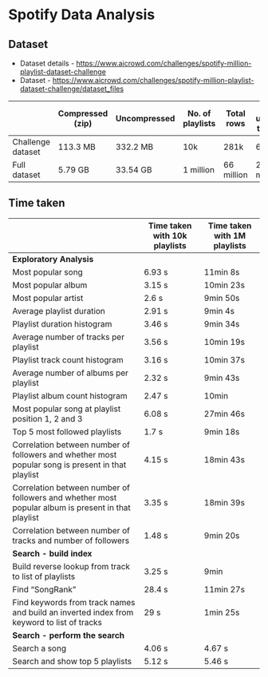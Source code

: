 # Spotify Data Analysis

## Dataset

- Dataset details - https://www.aicrowd.com/challenges/spotify-million-playlist-dataset-challenge
- Dataset - https://www.aicrowd.com/challenges/spotify-million-playlist-dataset-challenge/dataset_files

|                   | Compressed (zip) | Uncompressed | No. of playlists | Total rows | Total unique tracks | Link |
| ----------------- | ---------------- | ------------ | ---------------- | ---------- | ------------------- | ---- |
| Challenge dataset | 113.3 MB         | 332.2 MB     | 10k              | 281k       | 66k                 | [spotify_million_playlist_dataset_challenge.zip](https://www.aicrowd.com/challenges/spotify-million-playlist-dataset-challenge/dataset_files?unique_download_uri=739&challenge_id=277) |
| Full dataset      | 5.79 GB          | 33.54 GB     | 1 million        | 66 million | 23 million          | [spotify_million_playlist_dataset.zip](https://www.aicrowd.com/challenges/spotify-million-playlist-dataset-challenge/dataset_files?unique_download_uri=738&challenge_id=277) |

## Time taken

|                                                                                                    | Time taken with 10k playlists | Time taken with 1M playlists |
| -------------------------------------------------------------------------------------------------- | ----------------------------- | ---------------------------- |
| **Exploratory Analysis**                                                                           |                               |                              |
| Most popular song                                                                                  | 6.93 s                        | 11min 8s                     |
| Most popular album                                                                                 | 3.15 s                        | 10min 23s                    |
| Most popular artist                                                                                | 2.6 s                         | 9min 50s                     |
| Average playlist duration                                                                          | 2.91 s                        | 9min 4s                      |
| Playlist duration histogram                                                                        | 3.46 s                        | 9min 34s                     |
| Average number of tracks per playlist                                                              | 3.56 s                        | 10min 19s                    |
| Playlist track count histogram                                                                     | ​​3.16 s                        | 10min 37s                    |
| Average number of albums per playlist                                                              | 2.32 s                        | 9min 43s                     |
| Playlist album count histogram                                                                     | 2.47 s                        | 10min                        |
| Most popular song at playlist position 1, 2 and 3                                                  | 6.08 s                        | 27min 46s                    |
| Top 5 most followed playlists                                                                      | 1.7 s                         | 9min 18s                     |
| Correlation between number of followers and whether most popular song is present in that playlist  | 4.15 s                        | 18min 43s                    |
| Correlation between number of followers and whether most popular album is present in that playlist | 3.35 s                        | 18min 39s                    |
| Correlation between number of tracks and number of followers                                       | 1.48 s                        | 9min 20s                     |
| **Search - build index**                                                                           |                               |                              |
| Build reverse lookup from track to list of playlists                                               | 3.25 s                        | 9min                         |
| Find “SongRank”                                                                                    | 28.4 s                        | 11min 27s                    |
| Find keywords from track names and build an inverted index from keyword to list of tracks          | 29 s                          | 1min 25s                     |
| **Search - perform the search**                                                                    |                               |                              |
| Search a song                                                                                      | 4.06 s                        | 4.67 s                       |
| Search and show top 5 playlists                                                                    | 5.12 s                        | 5.46 s                       |
